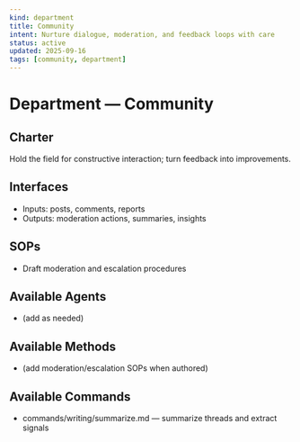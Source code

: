 ```yaml
---
kind: department
title: Community
intent: Nurture dialogue, moderation, and feedback loops with care
status: active
updated: 2025-09-16
tags: [community, department]
---
```


# Department — Community

## Charter
Hold the field for constructive interaction; turn feedback into improvements.

## Interfaces
- Inputs: posts, comments, reports
- Outputs: moderation actions, summaries, insights

## SOPs
- Draft moderation and escalation procedures

## Available Agents
- (add as needed)

## Available Methods
- (add moderation/escalation SOPs when authored)

## Available Commands
- commands/writing/summarize.md — summarize threads and extract signals
